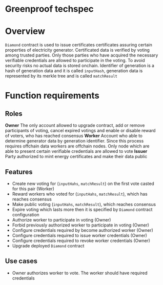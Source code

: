 # Greenproof techspec

# Overview

`Diamond` contract is used to issue certificates certificates assuring certain properties of electricity generator. Certificated data is verified by voting among trusted parties. Only those parties who have acquired the necessary verifiable credentials are allowed to participate in the voting. To avoid security risks no actual data is stored onchain. Identifier of generation is a hash of generation data and it is called `inputHash`, generation data is represented by its merkle tree and is called `matchResult`

# Function requirements

## Roles

**Owner** The only account allowed to upgrade contract, add or remove participants of voting, cancel expired votings and enable or disable reward of voters, who has reached consensus
**Worker** Account who able to determine generator data by generation identifier. Since this process requires offchain data workers are offchain nodes. Only node which are able to present certain verifiable credentials are allowed to vote
**Issuer** Party authorized to mint energy certificates and make their data public

## Features

- Create new voting for (`inputHahs`, `matchResult`) on the first vote casted for this pair (Worker)
- Reward workers who voted for (`inputHahs`, `matchResult`), which has reaches consensus
- Make public voting (`inputHahs`, `matchResult`), which reaches consensus
- Expire voting which lasts more then it is specified by `Diamond` contract configuration
- Authorize worker to participate in voting (Owner)
- Forbid previously authorized worker to participate in voting (Owner)
- Configure credentials required by become authorized worker (Owner)
- Configure credentials required to issue worker credentials (Owner)
- Configure credentials required to revoke worker credentials (Owner)
- Upgrade deployed `Diamond` contract

## Use cases

- Owner authorizes worker to vote. The worker should have required credentials
